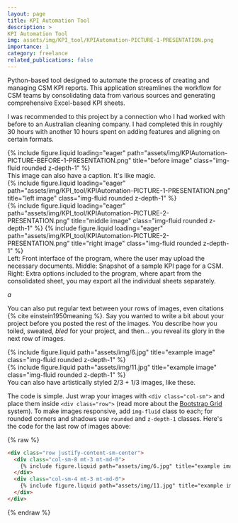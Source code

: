```yaml
---
layout: page
title: KPI Automation Tool
description: > 
KPI Automation Tool
img: assets/img/KPI_tool/KPIAutomation-PICTURE-1-PRESENTATION.png
importance: 1
category: freelance
related_publications: false
---
```


Python-based tool designed to automate the process of creating and managing CSM KPI reports. This application streamlines the workflow for CSM teams by consolidating data from various sources and generating comprehensive Excel-based KPI sheets.

I was recommended to this project by a connection who I had worked with before to an Australian cleaning company. I had completed this in roughly 30 hours with another 10 hours spent on adding features and aligning on certain formats.

<div class="row">
    <div class="col-sm mt-3 mt-md-0">
        {% include figure.liquid loading="eager" path="assets/img/KPIAutomation-PICTURE-BEFORE-1-PRESENTATION.png" title="before image" class="img-fluid rounded z-depth-1" %}
    </div>
</div>
<div class="caption">
    This image can also have a caption. It's like magic.
</div>
<div class="row">
    <div class="col-sm mt-3 mt-md-0">
    </div>
    {% include figure.liquid loading="eager" path="assets/img/KPI_tool/KPIAutomation-PICTURE-1-PRESENTATION.png" title="left image" class="img-fluid rounded z-depth-1" %}
    <div class="col-sm mt-3 mt-md-0">
    </div>
    {% include figure.liquid loading="eager" path="assets/img/KPI_tool/KPIAutomation-PICTURE-2-PRESENTATION.png" title="middle image" class="img-fluid rounded z-depth-1" %}
    {% include figure.liquid loading="eager" path="assets/img/KPI_tool/KPIAutomation-PICTURE-2-PRESENTATION.png" title="right image" class="img-fluid rounded z-depth-1" %}
    <div class="col-sm mt-3 mt-md-0">
    </div>
</div>
<div class="caption">
    Left: Front interface of the program, where the user may upload the necessary documents.
    Middle: Snapshot of a sample KPI page for a CSM.
    Right: Extra options included to the program, where apart from the consolidated sheet, you may export all the individual sheets separately.
</div>

$a$

You can also put regular text between your rows of images, even citations {% cite einstein1950meaning %}.
Say you wanted to write a bit about your project before you posted the rest of the images.
You describe how you toiled, sweated, _bled_ for your project, and then... you reveal its glory in the next row of images.

<div class="row justify-content-sm-center">
    <div class="col-sm-8 mt-3 mt-md-0">
        {% include figure.liquid path="assets/img/6.jpg" title="example image" class="img-fluid rounded z-depth-1" %}
    </div>
    <div class="col-sm-4 mt-3 mt-md-0">
        {% include figure.liquid path="assets/img/11.jpg" title="example image" class="img-fluid rounded z-depth-1" %}
    </div>
</div>
<div class="caption">
    You can also have artistically styled 2/3 + 1/3 images, like these.
</div>

The code is simple.
Just wrap your images with `<div class="col-sm">` and place them inside `<div class="row">` (read more about the <a href="https://getbootstrap.com/docs/4.4/layout/grid/">Bootstrap Grid</a> system).
To make images responsive, add `img-fluid` class to each; for rounded corners and shadows use `rounded` and `z-depth-1` classes.
Here's the code for the last row of images above:

{% raw %}

```html
<div class="row justify-content-sm-center">
  <div class="col-sm-8 mt-3 mt-md-0">
    {% include figure.liquid path="assets/img/6.jpg" title="example image" class="img-fluid rounded z-depth-1" %}
  </div>
  <div class="col-sm-4 mt-3 mt-md-0">
    {% include figure.liquid path="assets/img/11.jpg" title="example image" class="img-fluid rounded z-depth-1" %}
  </div>
</div>
```

{% endraw %}
